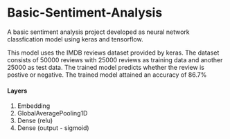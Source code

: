 # Basic-Sentiment-Analysis
A basic sentiment analysis project developed as neural network classfication model using keras and tensorflow.

This model uses the IMDB reviews dataset provided by keras. 
The dataset consists of 50000 reviews with 25000 reviews as training data and another 25000 as test data. The trained model predicts whether the review is postive or negative.
The trained model attained an accuracy of 86.7%

#### Layers
1. Embedding
2. GlobalAveragePooling1D
3. Dense (relu)
4. Dense (output - sigmoid)
